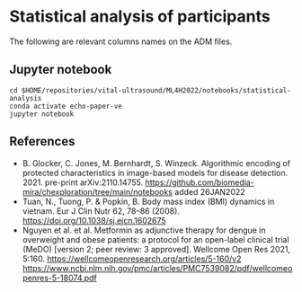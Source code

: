 # Statistical analysis of participants
The following are relevant columns names on the ADM files.

## Jupyter notebook
``` 
cd $HOME/repositories/vital-ultrasound/ML4H2022/notebooks/statistical-analysis
conda activate echo-paper-ve
jupyter notebook
```

## References  
* B. Glocker, C. Jones, M. Bernhardt, S. Winzeck. Algorithmic encoding of protected characteristics in image-based models for disease detection. 2021. pre-print arXiv:2110.14755. https://github.com/biomedia-mira/chexploration/tree/main/notebooks added 26JAN2022
* Tuan, N., Tuong, P. & Popkin, B. Body mass index (BMI) dynamics in vietnam. Eur J Clin Nutr 62, 78–86 (2008). https://doi.org/10.1038/sj.ejcn.1602675
* Nguyen  et al.  et al. Metformin as adjunctive therapy for dengue in overweight and obese patients: a protocol for an open-label clinical trial (MeDO) [version 2; peer review: 3 approved]. Wellcome Open Res 2021, 5:160. https://wellcomeopenresearch.org/articles/5-160/v2 https://www.ncbi.nlm.nih.gov/pmc/articles/PMC7539082/pdf/wellcomeopenres-5-18074.pdf 
